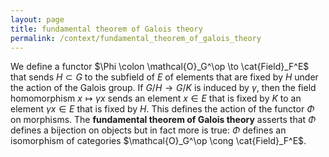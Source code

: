 ```yaml
---
layout: page
title: fundamental theorem of Galois theory
permalink: /context/fundamental_theorem_of_galois_theory
---
```

We define a functor $\Phi \colon \mathcal{O}_G^\op \to \cat{Field}_F^E$ that sends $H \subset G$ to the subfield of $E$ of elements that are fixed by $H$ under the action of the Galois group. If $G/H \to G/K$ is induced by $\gamma$, then the field homomorphism $x \mapsto \gamma x$ sends an element $x \in E$ that is fixed by $K$ to an element $\gamma x \in E$ that is fixed by $H$. This defines the action of the functor $\Phi$ on morphisms. The **fundamental theorem of Galois theory** asserts that $\Phi$ defines a bijection on objects but in fact more is true: $\Phi$ defines an isomorphism of categories $\mathcal{O}_G^\op \cong \cat{Field}_F^E$.
